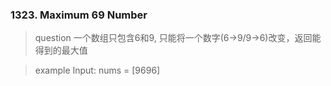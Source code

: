 ### 1323. Maximum 69 Number
> question
一个数组只包含6和9, 只能将一个数字(6->9/9->6)改变，返回能得到的最大值

> example
Input: nums = [9696]
